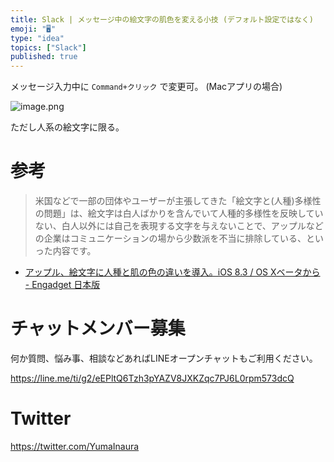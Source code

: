 ```yaml
---
title: Slack | メッセージ中の絵文字の肌色を変える小技 (デフォルト設定ではなく)
emoji: "🖥"
type: "idea"
topics: ["Slack"]
published: true
---
```


メッセージ入力中に `Command+クリック` で変更可。 (Macアプリの場合)

![image.png](https://qiita-image-store.s3.amazonaws.com/0/89618/1d70b3e8-5a42-00d2-a80f-4e917cb00708.png)

ただし人系の絵文字に限る。

# 参考

>米国などで一部の団体やユーザーが主張してきた「絵文字と(人種)多様性の問題」は、絵文字は白人ばかりを含んでいて人種的多様性を反映していない、白人以外には自己を表現する文字を与えないことで、アップルなどの企業はコミュニケーションの場から少数派を不当に排除している、といった内容です。

- [アップル、絵文字に人種と肌の色の違いを導入。iOS 8.3 / OS Xベータから - Engadget 日本版](https://japanese.engadget.com/2015/02/23/ios-8-3-os-x/)








<!-- Update From Qiita API -->

# チャットメンバー募集


何か質問、悩み事、相談などあればLINEオープンチャットもご利用ください。

https://line.me/ti/g2/eEPltQ6Tzh3pYAZV8JXKZqc7PJ6L0rpm573dcQ





# Twitter


https://twitter.com/YumaInaura


<!-- Update From Qiita API -->


